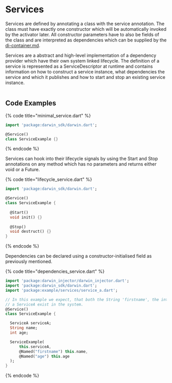 # Services

Services are defined by annotating a class with the service annotation. The class must have exactly one constructor which will be automatically invoked by the activator later. All constructor parameters have to also be fields of the class and are interpreted as dependencies which can be supplied by the [di-container.md](../../docs/core/di-container.md "mention").&#x20;

Services are a abstract and high-level implementation of a dependency provider which have their own system linked lifecycle. The definition of a service is represented as a ServiceDescriptor at runtime and contains information on how to construct a service instance, what dependencies the service and which it publishes and how to start and stop an existing service instance.&#x20;

<figure><img src="../../.gitbook/assets/darwin_service_structure.png" alt=""><figcaption></figcaption></figure>

## Code Examples

{% code title="minimal_service.dart" %}
```dart
import 'package:darwin_sdk/darwin.dart';

@Service()
class ServiceExample {}
```
{% endcode %}

Services can hook into their lifecycle signals by using the Start and Stop annotations on any method which has no parameters and returns either void or a Future.

{% code title="lifecycle_service.dart" %}
```dart
import 'package:darwin_sdk/darwin.dart';

@Service()
class ServiceExample {
  
  @Start()
  void init() {}
  
  @Stop()
  void destruct() {}
}
```
{% endcode %}

Dependencies can be declared using a constructor-initialised field as previously mentioned.&#x20;

{% code title="dependencies_service.dart" %}
```dart
import 'package:darwin_injector/darwin_injector.dart';
import 'package:darwin_sdk/darwin.dart';
import 'package:example/services/service_a.dart';

// In this example we expect, that both the String 'firstname', the int 'age' and
// a ServiceA exist in the system. 
@Service()
class ServiceExample {

  ServiceA serviceA;
  String name;
  int age;

  ServiceExample(
      this.serviceA, 
      @Named("firstname") this.name,
      @Named("age") this.age
  );
}
```
{% endcode %}

